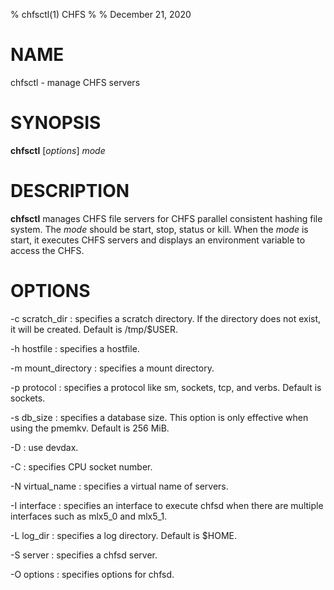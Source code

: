 % chfsctl(1) CHFS
%
% December 21, 2020

# NAME
chfsctl - manage CHFS servers

# SYNOPSIS
**chfsctl** [_options_] _mode_

# DESCRIPTION
**chfsctl** manages CHFS file servers for CHFS parallel consistent hashing file system.  The _mode_ should be start, stop, status or kill.  When the _mode_ is start, it executes CHFS servers and displays an environment variable to access the CHFS.

# OPTIONS
-c scratch_dir
: specifies a scratch directory.  If the directory does not exist, it will be created.  Default is /tmp/$USER.

-h hostfile
: specifies a hostfile.

-m mount_directory
: specifies a mount directory.

-p protocol
: specifies a protocol like sm, sockets, tcp, and verbs.  Default is sockets.

-s db_size
: specifies a database size.  This option is only effective when using the pmemkv.  Default is 256 MiB.

-D
: use devdax.

-C
: specifies CPU socket number.

-N virtual_name
: specifies a virtual name of servers.

-I interface
: specifies an interface to execute chfsd when there are multiple interfaces such as mlx5_0 and mlx5_1.

-L log_dir
: specifies a log directory.  Default is $HOME.

-S server
: specifies a chfsd server.

-O options
: specifies options for chfsd.
